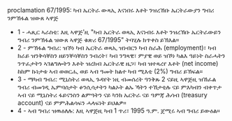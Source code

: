 proclamation 67&#x2F;1995: ካብ ኤርትራ ውጻኢ እናነበሩ እቶት ንዝረኸቡ ኤርትራውያን ግብሪ ንምኸፋል ዝውጸ ኣዋጅ

<ul>
			<li>1 - ሓጺር ኣራስቲ: እዚ ኣዋጅ&#39;ዚ &quot;ካብ ኤርትራ ወጻኢ እናነብሩ እቶት ንዝረኽቡ ኤርትራውይን ግብሪ ንምኽፋል ዝውጸ ኣዋጅ ቁጽሪ 67&#x2F;1995&quot; ትባሂሉ ክጥቀስ ይኽእል።<ul>
			</ul></li>			<li>2 - ምኽፋል ግብሪ: ዝኾነ ካብ ኤርትራ ወጻኢ ዝነብርን ካብ ስራሕ (employment)፣ ካብ ክራይ ዝንቅሳቐስን ዘይንቐሳቐስን ንብረት፣ ካብ ንግጻዊ፣ ምያዊ ወይ ዝኾነ ካልእ ዓይነት ስራሓትን ንጥፈታትን ኣገልግሎትን እቶት ዝረክብ ኤርትራዊ ዜጋ፣ ካብ ዝተጻረየ እቶት (net income) ከከም ኩነታቱ ኣብ ወወርሒ ወይ ኣብ ዓመት ክልተ ካብ ሚእቲ (2%) ግብሪ ይኽፍል።<ul>
			</ul></li>			<li>3 - ማካብ ግብሪ: ሚኒስትሪ ወጻኢ ጉዳየት ነዚ ብመሰረት ዓንቅጹ 2 ናይዚ ኣዋጅዚ ዝኸፈል ግብሪ ብመገዲ ኤምባሰታት ቆንሲሳታትን ካልኦት ልኡ ኻትን ተኸታቲሉ ናይ ምእካብን ብቀጥታ ኣብ ናይ ሚኒስትሪ ፋይናንስን ልምዓትን ናይ ካንክ ኤርትራ ናይ ዓምጃ ሕሳብ (treasury account) ናይ ምምሕልሳፍን ሓላፍነት ይህልዎ።<ul>
			</ul></li>			<li>4 - ኣብ ግብሪ ዝዉዕለሉ: እዚ ኣዋጅዚ ካብ 1 ጥሪ፣ 1995 ዓ.ም. ጀሚሩ ኣብ ግብሪ ይውዕል።<ul>
			</ul></li></ul>